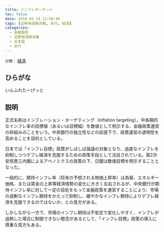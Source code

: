 ```yaml
---
title: インフレターゲット
toc: false
date: 2018-05-18 12:58:46
tags: [证券用语解说集, あ行, 経済]
categories:
  - 金融服务
  - 证券用语解说集
  - 日本語
  - あ行
---
```


`分類：` [経済](/tags/経済/)

## ひらがな

いんふれたーげっと

## 説明

正式名称はインフレーション・ターゲティング（inflation targeting）。中長期的なインフレ率の目標値（あるいは目標幅）を数値として明示する、金融政策運営の枠組みのことをいう。中央銀行の独立性などの前提下で、政策運営の透明性を高めることを目的としている。

日本では「インフレ目標」政策がしばしば論議の対象となり、過度なインフレを抑制しつつデフレ経済を克服するための政策手段として注目されている。第2次安倍晋三内閣によるアベノミクスの政策の下、日銀は数値目標を明示することとなった。

一般的に、期待インフレ率（将来の予想される物価上昇率）は為替、エネルギー価格、または賃金の上昇等経済情勢の変化に大きく左右されるが、中央銀行が期待インフレ率に対して一定の目処をもって金融政策を運営することにより、市場の過剰なインフレ期待をかえって抑制し、緩やかなインフレ期待によりデフレ経済を克服できるのではないか、との見方がある。

しかしながら一方で、市場のインフレ期待は不安定で変化しやすく、インフレが過熱した場合に制御できない懸念があるとして、「インフレ目標」政策の導入に慎重な見方もある。
